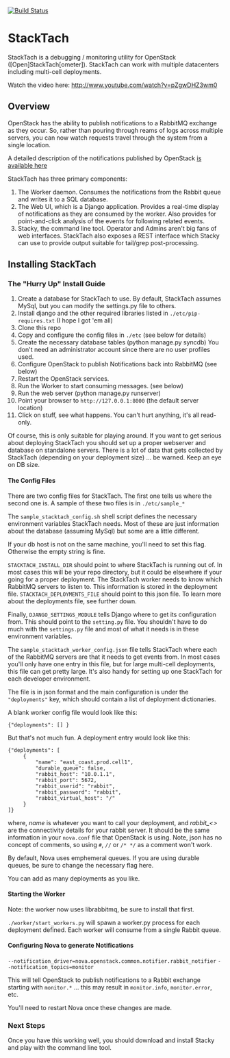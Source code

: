 [![Build Status](https://travis-ci.org/rackerlabs/stacktach.png?branch=master)](https://travis-ci.org/rackerlabs/stacktach)

# StackTach

StackTach is a debugging / monitoring utility for OpenStack ([Open]StackTach[ometer]). StackTach can work with multiple datacenters including multi-cell deployments.

Watch the video here: http://www.youtube.com/watch?v=pZgwDHZ3wm0

## Overview
OpenStack has the ability to publish notifications to a RabbitMQ exchange as they occur. So, rather than pouring through reams of logs across multiple servers, you can now watch requests travel through the system from a single location.

A detailed description of the notifications published by OpenStack [is available here](http://wiki.openstack.org/SystemUsageData)

StackTach has three primary components:
1. The Worker daemon. Consumes the notifications from the Rabbit queue and writes it to a SQL database.
1. The Web UI, which is a Django application. Provides a real-time display of notifications as they are consumed by the worker. Also provides for point-and-click analysis of the events for following related events.
1. Stacky, the command line tool. Operator and Admins aren't big fans of web interfaces. StackTach also exposes a REST interface which Stacky can use to provide output suitable for tail/grep post-processing.

## Installing StackTach

### The "Hurry Up" Install Guide
1. Create a database for StackTach to use. By default, StackTach assumes MySql, but you can modify the settings.py file to others.
1. Install django and the other required libraries listed in `./etc/pip-requires.txt` (I hope I got 'em all)
1. Clone this repo
1. Copy and configure the config files in `./etc` (see below for details)
1. Create the necessary database tables (python manage.py syncdb) You don't need an administrator account since there are no user profiles used.
1. Configure OpenStack to publish Notifications back into RabbitMQ (see below)
1. Restart the OpenStack services.
1. Run the Worker to start consuming messages. (see below)
1. Run the web server (python manage.py runserver)
1. Point your browser to `http://127.0.0.1:8000` (the default server location)
1. Click on stuff, see what happens. You can't hurt anything, it's all read-only.

Of course, this is only suitable for playing around. If you want to get serious about deploying StackTach you should set up a proper webserver and database on standalone servers. There is a lot of data that gets collected by StackTach (depending on your deployment size) ... be warned. Keep an eye on DB size.

#### The Config Files
There are two config files for StackTach. The first one tells us where the second one is. A sample of these two files is in `./etc/sample_*`

The `sample_stacktach_config.sh` shell script defines the necessary environment variables StackTach needs. Most of these are just information about the database (assuming MySql) but some are a little different.

If your db host is not on the same machine, you'll need to set this flag. Otherwise the empty string is fine.

`STACKTACH_INSTALL_DIR` should point to where StackTach is running out of. In most cases this will be your repo directory, but it could be elsewhere if your going for a proper deployment.
The StackTach worker needs to know which RabbitMQ servers to listen to. This information is stored in the deployment file. `STACKTACH_DEPLOYMENTS_FILE` should point to this json file. To learn more about the deployments file, see further down.

Finally, `DJANGO_SETTINGS_MODULE` tells Django where to get its configuration from. This should point to the `setting.py` file. You shouldn't have to do much with the `settings.py` file and most of what it needs is in these environment variables.

The `sample_stacktach_worker_config.json` file tells StackTach where each of the RabbitMQ servers are that it needs to get events from. In most cases you'll only have one entry in this file, but for large multi-cell deployments, this file can get pretty large. It's also handy for setting up one StackTach for each developer environment.

The file is in json format and the main configuration is under the `"deployments"` key, which should contain a list of deployment dictionaries. 

A blank worker config file would look like this:
```
{"deployments": [] }
```

But that's not much fun. A deployment entry would look like this:

```
{"deployments": [
     {
         "name": "east_coast.prod.cell1",
         "durable_queue": false,
         "rabbit_host": "10.0.1.1",
         "rabbit_port": 5672,
         "rabbit_userid": "rabbit",
         "rabbit_password": "rabbit",
         "rabbit_virtual_host": "/"
     }
]}
```

where, *name* is whatever you want to call your deployment, and *rabbit_<>* are the connectivity details for your rabbit server. It should be the same information in your `nova.conf` file that OpenStack is using. Note, json has no concept of comments, so using `#`, `//` or `/* */` as a comment won't work.

By default, Nova uses emphemeral queues. If you are using durable queues, be sure to change the necessary flag here.

You can add as many deployments as you like. 

#### Starting the Worker

Note: the worker now uses librabbitmq, be sure to install that first.

`./worker/start_workers.py` will spawn a worker.py process for each deployment defined. Each worker will consume from a single Rabbit queue.


#### Configuring Nova to generate Notifications

`--notification_driver=nova.openstack.common.notifier.rabbit_notifier`
`--notification_topics=monitor`

This will tell OpenStack to publish notifications to a Rabbit exchange starting with `monitor.*` ... this may result in `monitor.info`, `monitor.error`, etc.

You'll need to restart Nova once these changes are made.

### Next Steps

Once you have this working well, you should download and install Stacky and play with the command line tool.


